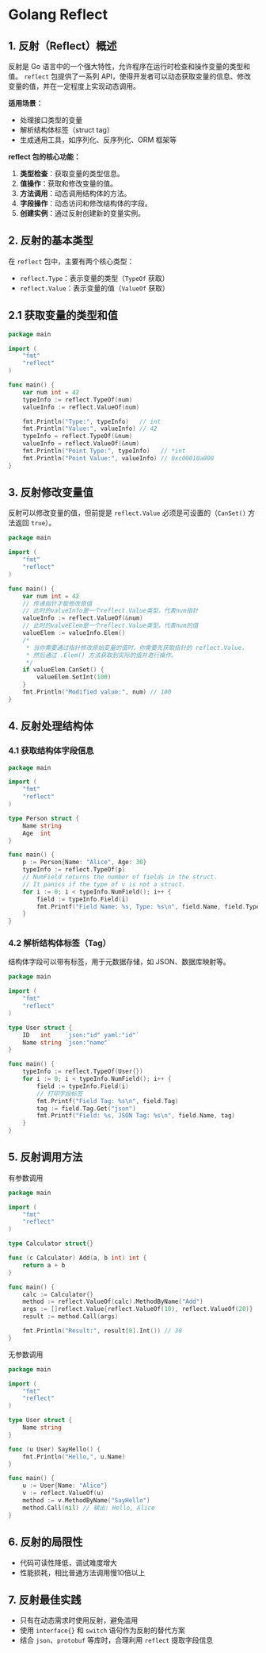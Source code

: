 # Golang Reflect 

## 1. 反射（Reflect）概述

反射是 Go 语言中的一个强大特性，允许程序在运行时检查和操作变量的类型和值。 `reflect` 包提供了一系列 API，使得开发者可以动态获取变量的信息、修改变量的值，并在一定程度上实现动态调用。

**适用场景：**

- 处理接口类型的变量
- 解析结构体标签（struct tag）
- 生成通用工具，如序列化、反序列化、ORM 框架等

**reflect 包的核心功能：**

1. **类型检查**：获取变量的类型信息。
2. **值操作**：获取和修改变量的值。
3. **方法调用**：动态调用结构体的方法。
4. **字段操作**：动态访问和修改结构体的字段。
5. **创建实例**：通过反射创建新的变量实例。

## 2. 反射的基本类型

在 `reflect` 包中，主要有两个核心类型：

- `reflect.Type`：表示变量的类型（`TypeOf` 获取）
- `reflect.Value`：表示变量的值（`ValueOf` 获取）

## 2.1 获取变量的类型和值

```go
package main

import (
	"fmt"
	"reflect"
)

func main() {
	var num int = 42
	typeInfo := reflect.TypeOf(num)
	valueInfo := reflect.ValueOf(num)

	fmt.Println("Type:", typeInfo)   // int
	fmt.Println("Value:", valueInfo) // 42
	typeInfo = reflect.TypeOf(&num)
	valueInfo = reflect.ValueOf(&num)
	fmt.Println("Point Type:", typeInfo)   // *int
	fmt.Println("Point Value:", valueInfo) // 0xc00010a000
}
```

## 3. 反射修改变量值

反射可以修改变量的值，但前提是 `reflect.Value` 必须是可设置的（`CanSet()` 方法返回 `true`）。

```go
package main

import (
	"fmt"
	"reflect"
)

func main() {
	var num int = 42
	// 传递指针才能修改原值
	// 此时的valueInfo是一个reflect.Value类型。代表num指针
	valueInfo := reflect.ValueOf(&num)
	// 此时的valueElem是一个reflect.Value类型。代表num的值
	valueElem := valueInfo.Elem()
	/*
	 * 当你需要通过指针修改原始变量的值时，你需要先获取指针的 reflect.Value，
	 * 然后通过 .Elem() 方法获取到实际的值并进行操作。
	 */
	if valueElem.CanSet() {
		valueElem.SetInt(100)
	}
	fmt.Println("Modified value:", num) // 100
}
```

## 4. 反射处理结构体

### 4.1 获取结构体字段信息

```go
package main

import (
	"fmt"
	"reflect"
)

type Person struct {
	Name string
	Age  int
}

func main() {
	p := Person{Name: "Alice", Age: 30}
	typeInfo := reflect.TypeOf(p)
	// NumField returns the number of fields in the struct.
	// It panics if the type of v is not a struct.
	for i := 0; i < typeInfo.NumField(); i++ {
		field := typeInfo.Field(i)
		fmt.Printf("Field Name: %s, Type: %s\n", field.Name, field.Type)
	}
}
```

### 4.2 解析结构体标签（Tag）

结构体字段可以带有标签，用于元数据存储，如 JSON、数据库映射等。

```go
package main

import (
	"fmt"
	"reflect"
)

type User struct {
	ID   int    `json:"id" yaml:"id"`
	Name string `json:"name"`
}

func main() {
	typeInfo := reflect.TypeOf(User{})
	for i := 0; i < typeInfo.NumField(); i++ {
		field := typeInfo.Field(i)
		// 打印字段标签
		fmt.Printf("Field Tag: %s\n", field.Tag)
		tag := field.Tag.Get("json")
		fmt.Printf("Field: %s, JSON Tag: %s\n", field.Name, tag)
	}
}
```

## 5. 反射调用方法

有参数调用

```go
package main

import (
	"fmt"
	"reflect"
)

type Calculator struct{}

func (c Calculator) Add(a, b int) int {
	return a + b
}

func main() {
	calc := Calculator{}
	method := reflect.ValueOf(calc).MethodByName("Add")
	args := []reflect.Value{reflect.ValueOf(10), reflect.ValueOf(20)}
	result := method.Call(args)

	fmt.Println("Result:", result[0].Int()) // 30
}
```

无参数调用

```go
package main

import (
	"fmt"
	"reflect"
)

type User struct {
	Name string
}

func (u User) SayHello() {
	fmt.Println("Hello,", u.Name)
}

func main() {
	u := User{Name: "Alice"}
	v := reflect.ValueOf(u)
	method := v.MethodByName("SayHello")
	method.Call(nil) // 输出: Hello, Alice
}
```

## 6. 反射的局限性

- 代码可读性降低，调试难度增大
- 性能损耗，相比普通方法调用慢10倍以上

## 7. 反射最佳实践

- 只有在动态需求时使用反射，避免滥用
- 使用 `interface{}` 和 `switch` 语句作为反射的替代方案
- 结合 `json`、`protobuf` 等库时，合理利用 `reflect` 提取字段信息
